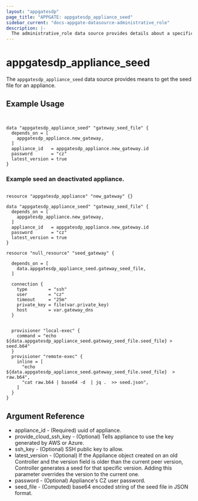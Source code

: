 ```yaml
---
layout: "appgatesdp"
page_title: "APPGATE: appgatesdp_appliance_seed"
sidebar_current: "docs-appgate-datasource-administrative_role"
description: |-
  The administrative_role data source provides details about a specific administrative_role.
---
```


# appgatesdp_appliance_seed

The `appgatesdp_appliance_seed` data source provides means to get the seed file for an appliance.


## Example Usage

```hcl


data "appgatesdp_appliance_seed" "gateway_seed_file" {
  depends_on = [
    appgatesdp_appliance.new_gateway,
  ]
  appliance_id   = appgatesdp_appliance.new_gateway.id
  password       = "cz"
  latest_version = true
}

```

### Example seed an deactivated appliance.

```hcl

resource "appgatesdp_appliance" "new_gateway" {}

data "appgatesdp_appliance_seed" "gateway_seed_file" {
  depends_on = [
    appgatesdp_appliance.new_gateway,
  ]
  appliance_id   = appgatesdp_appliance.new_gateway.id
  password       = "cz"
  latest_version = true
}

resource "null_resource" "seed_gateway" {

  depends_on = [
    data.appgatesdp_appliance_seed.gateway_seed_file,
  ]

  connection {
    type        = "ssh"
    user        = "cz"
    timeout     = "25m"
    private_key = file(var.private_key)
    host        = var.gateway_dns
  }


  provisioner "local-exec" {
    command = "echo ${data.appgatesdp_appliance_seed.gateway_seed_file.seed_file} > seed.b64"
  }
  provisioner "remote-exec" {
    inline = [
      "echo ${data.appgatesdp_appliance_seed.gateway_seed_file.seed_file}  > raw.b64",
      "cat raw.b64 | base64 -d  | jq .  >> seed.json",
    ]
  }
}
```

## Argument Reference

* appliance_id - (Required) uuid of appliance.
* provide_cloud_ssh_key - (Optional) Tells appliance to use the key generated by AWS or Azure.
* ssh_key - (Optional) SSH public key to allow.
* latest_version - (Optional) If the Appliance object created on an old Controller and the version field is older than the current peer version, Controller generates a seed for that specific version. Adding this parameter overrides the version to the current one.
* password - (Optional) Appliance's CZ user password.
* seed_file - (Computed) base64 encoded string of the seed file in JSON format.
